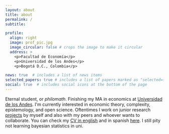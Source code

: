```yaml
---
layout: about
title: about
permalink: /
subtitle: 

profile:
  align: right
  image: prof_pic.jpg
  image_circular: false # crops the image to make it circular
  address: >
    <p>Facultad de Economía</p>
    <p>Universidad de los Andes</p>
    <p>Bogotá D.C., Colombia</p>

news: true  # includes a list of news items
selected_papers: true # includes a list of papers marked as "selected={true}"
social: true  # includes social icons at the bottom of the page
---
```


Eternal student, or *philomath*. Finishing my MA in economics at [Universidad de los Andes](https://uniandes.edu.co/). I'm currently interested in economic theory, complexity, epistemology, and open science. Oftentimes I work on junior research [projects](/projects/) by myself and also with my peers and whoever wants to collaborate. You can check my [CV in english](assets/pdf/cv_gustavo_castillo-english.pdf) and in spanish [here](assets/pdf/cv_gustavo_castillo-spanish.pdf). I still pity not learning bayesian statistics in uni. 
